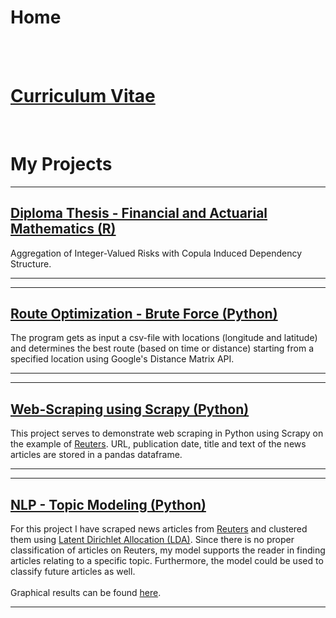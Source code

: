 # Home

<br><br>

# [Curriculum Vitae](/curriculum_vitae)

<br>

# My Projects

---

## [Diploma Thesis - Financial and Actuarial Mathematics (R)](/diploma_thesis)

Aggregation of Integer-Valued Risks with Copula Induced Dependency Structure.

---

---
## [Route Optimization - Brute Force (Python)](/python_route_optimization)

The program gets as input a csv-file with locations (longitude and latitude) and determines the best route (based on time or distance) starting from a specified location using Google's Distance Matrix API.

---

---
## [Web-Scraping using Scrapy (Python)](/web_scraping_using_scrapy)

This project serves to demonstrate web scraping in Python using Scrapy on the example of [Reuters](https://www.reuters.com). URL, publication date, title and text of the news articles are stored in a pandas dataframe.

---

---
## [NLP - Topic Modeling (Python)](/nlp_topic_modeling/nlp_topic_modeling)

For this project I have scraped news articles from [Reuters](https://uk.reuters.com/news/archive/euro-zone-news) and clustered them using [Latent Dirichlet Allocation (LDA)](https://en.wikipedia.org/wiki/Latent_Dirichlet_allocation). Since there is no proper classification of articles on Reuters, my model supports the reader in finding articles relating to a specific topic. Furthermore, the model could be used to classify future articles as well.
<br><br>
Graphical results can be found [here](/nlp_topic_modeling/lda_final.html).

---
